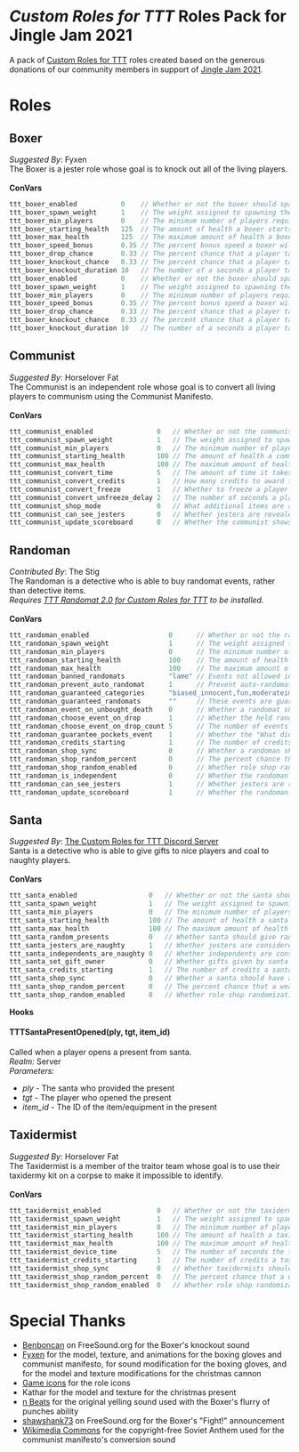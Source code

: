 # _Custom Roles for TTT_ Roles Pack for Jingle Jam 2021
A pack of [Custom Roles for TTT](https://github.com/Custom-Roles-for-TTT/TTT-Custom-Roles) roles created based on the generous donations of our community members in support of [Jingle Jam 2021](https://www.jinglejam.co.uk/).

# Roles

## Boxer
_Suggested By_: Fyxen\
The Boxer is a jester role whose goal is to knock out all of the living players.
\
\
**ConVars**
```cpp
ttt_boxer_enabled           0    // Whether or not the boxer should spawn
ttt_boxer_spawn_weight      1    // The weight assigned to spawning the boxer
ttt_boxer_min_players       0    // The minimum number of players required to spawn the boxer
ttt_boxer_starting_health   125  // The amount of health a boxer starts with
ttt_boxer_max_health        125  // The maximum amount of health a boxer can have
ttt_boxer_speed_bonus       0.35 // The percent bonus speed a boxer will get while their gloves are out
ttt_boxer_drop_chance       0.33 // The percent chance that a player targeted by the boxer's primary attack will drop their current weapon
ttt_boxer_knockout_chance   0.33 // The percent chance that a player targeted by the boxer's primary attack will get knocked out
ttt_boxer_knockout_duration 10   // The number of a seconds a player targeted by the boxer's secondary attack will be knocked out for
ttt_boxer_enabled           0    // Whether or not the boxer should spawn
ttt_boxer_spawn_weight      1    // The weight assigned to spawning the boxer
ttt_boxer_min_players       0    // The minimum number of players required to spawn the boxer
ttt_boxer_speed_bonus       0.35 // The percent bonus speed a boxer will get while their gloves are out
ttt_boxer_drop_chance       0.33 // The percent chance that a player targeted by the boxer's primary attack will drop their current weapon
ttt_boxer_knockout_chance   0.33 // The percent chance that a player targeted by the boxer's primary attack will get knocked out
ttt_boxer_knockout_duration 10   // The number of a seconds a player targeted by the boxer's secondary attack will be knocked out for
```

## Communist
_Suggested By_: Horselover Fat\
The Communist is an independent role whose goal is to convert all living players to communism using the Communist Manifesto.
\
\
**ConVars**
```cpp
ttt_communist_enabled                0   // Whether or not the communist should spawn
ttt_communist_spawn_weight           1   // The weight assigned to spawning the communist
ttt_communist_min_players            0   // The minimum number of players required to spawn the communist
ttt_communist_starting_health        100 // The amount of health a communist starts with
ttt_communist_max_health             100 // The maximum amount of health a communist can have
ttt_communist_convert_time           5   // The amount of time it takes the Communist Manifesto to convert a player
ttt_communist_convert_credits        1   // How many credits to award the non-communists when a player is converted
ttt_communist_convert_freeze         1   // Whether to freeze a player in place while they are being converted
ttt_communist_convert_unfreeze_delay 2   // The number of seconds a player will stay frozen after the conversion process is cancelled
ttt_communist_shop_mode              0   // What additional items are available to the communist in the shop (See the CR4TTT shop convars documentation for possible values)
ttt_communist_can_see_jesters        0   // Whether jesters are revealed (via head icons, color/icon on the scoreboard, etc.) to the communist
ttt_communist_update_scoreboard      0   // Whether the communist shows dead players as missing in action
```

## Randoman
_Contributed By_: The Stig\
The Randoman is a detective who is able to buy randomat events, rather than detective items.\
_Requires [TTT Randomat 2.0 for Custom Roles for TTT](https://steamcommunity.com/sharedfiles/filedetails/?id=2055805086) to be installed._
\
\
**ConVars**
```cpp
ttt_randoman_enabled                    0      // Whether or not the randoman should spawn
ttt_randoman_spawn_weight               1      // The weight assigned to spawning the randoman
ttt_randoman_min_players                0      // The minimum number of players required to spawn the randoman
ttt_randoman_starting_health            100    // The amount of health a randoman starts with
ttt_randoman_max_health                 100    // The maximum amount of health a randoman can have
ttt_randoman_banned_randomats           "lame" // Events not allowed in the randoman's shop, separate ids with commas. You can find an ID by turning a randomat on/off in the randomat ULX menu and copying the word after 'ttt_randomat_', which appears in chat.
ttt_randoman_prevent_auto_randomat      1      // Prevent auto-randomat triggering if there is a randoman at the start of the round.
ttt_randoman_guaranteed_categories      "biased_innocent,fun,moderateimpact" // A randomat from these categories is guaranteed be in the randoman's shop, separate categories with commas. Categories: biased_innocent, biased_traitor, biased_zombie, biased, deathtrigger, entityspawn, eventtrigger, fun, gamemode, item, largeimpact, moderateimpact, rolechange, smallimpact, spectator, stats
ttt_randoman_guaranteed_randomats       ""     // These events are guaranteed be in the randoman's shop, separate event IDs with commas.
ttt_randoman_event_on_unbought_death    0      // Whether a randomat should trigger if a randoman dies and never bought anything that round
ttt_randoman_choose_event_on_drop       1      // Whether the held randomat item should always trigger "Choose an event!" after being bought by a randoman and dropped on the ground
ttt_randoman_choose_event_on_drop_count 5      // The number of events a player should be able to choose from when using a dropped randomat
ttt_randoman_guarantee_pockets_event    1      // Whether the "What did I find in my pocket?" event should always be available in the randoman's shop while the beggar role is enabled
ttt_randoman_credits_starting           1      // The number of credits a randoman should start with
ttt_randoman_shop_sync                  0      // Whether a randoman should have all weapons that vanilla detectives have in their weapon shop
ttt_randoman_shop_random_percent        0      // The percent chance that a weapon in the shop will be not be shown for the randoman
ttt_randoman_shop_random_enabled        0      // Whether role shop randomization is enabled for the randoman
ttt_randoman_is_independent             0      // Whether the randoman is an independent role
ttt_randoman_can_see_jesters            1      // Whether jesters are revealed (via head icons, color/icon on the scoreboard, etc.) to the randoman (if ttt_randoman_is_independent is enabled)
ttt_randoman_update_scoreboard          1      // Whether the randoman shows dead players as missing in action (if ttt_randoman_is_independent is enabled)
```

## Santa
_Suggested By_: [The Custom Roles for TTT Discord Server](https://discord.gg/BAPZrykC3F) \
Santa is a detective who is able to give gifts to nice players and coal to naughty players.
\
\
**ConVars**
```cpp
ttt_santa_enabled                  0   // Whether or not the santa should spawn
ttt_santa_spawn_weight             1   // The weight assigned to spawning the santa
ttt_santa_min_players              0   // The minimum number of players required to spawn the santa
ttt_santa_starting_health          100 // The amount of health a santa starts with
ttt_santa_max_health               100 // The maximum amount of health a santa can have
ttt_santa_random_presents          0   // Whether santa should give random presents instead of being able to choose presents from the shop
ttt_santa_jesters_are_naughty      1   // Whether jesters are considered to be "naughty" players
ttt_santa_independents_are_naughty 0   // Whether independents are considered to be "naughty" players
ttt_santa_set_gift_owner           0   // Whether gifts given by santa should be owned by them for the purposes of roles that react to the original weapon buyer (e.g the beggar)
ttt_santa_credits_starting         1   // The number of credits a santa should start with
ttt_santa_shop_sync                0   // Whether a santa should have all weapons that vanilla detectives have in their weapon shop
ttt_santa_shop_random_percent      0   // The percent chance that a weapon in the shop will be not be shown for the santa
ttt_santa_shop_random_enabled      0   // Whether role shop randomization is enabled for the santa
```

**Hooks**
#### TTTSantaPresentOpened(ply, tgt, item_id)
Called when a player opens a present from santa.\
*Realm:* Server\
*Parameters:*
- *ply* - The santa who provided the present
- *tgt* - The player who opened the present
- *item_id* - The ID of the item/equipment in the present

## Taxidermist
_Suggested By_: Horselover Fat\
The Taxidermist is a member of the traitor team whose goal is to use their taxidermy kit on a corpse to make it impossible to identify.
\
\
**ConVars**
```cpp
ttt_taxidermist_enabled              0   // Whether or not the taxidermist should spawn
ttt_taxidermist_spawn_weight         1   // The weight assigned to spawning the taxidermist
ttt_taxidermist_min_players          0   // The minimum number of players required to spawn the taxidermist
ttt_taxidermist_starting_health      100 // The amount of health a taxidermist starts with
ttt_taxidermist_max_health           100 // The maximum amount of health a taxidermist can have
ttt_taxidermist_device_time          5   // The number of seconds the taxidermist's device takes to use on a corpse
ttt_taxidermist_credits_starting     1   // The number of credits a taxidermist should start with
ttt_taxidermist_shop_sync            0   // Whether taxidermists should have all weapons that vanilla traitors have in their weapon shop
ttt_taxidermist_shop_random_percent  0   // The percent chance that a weapon in the shop will be not be shown for taxidermists
ttt_taxidermist_shop_random_enabled  0   // Whether role shop randomization is enabled for taxidermists
```

# Special Thanks
- [Benboncan](https://freesound.org/people/Benboncan/sounds/66951/) on FreeSound.org for the Boxer's knockout sound
- [Fyxen](https://steamcommunity.com/profiles/76561198810121546/) for the model, texture, and animations for the boxing gloves and communist manifesto, for sound modification for the boxing gloves, and for the model and texture modifications for the christmas cannon
- [Game icons](https://game-icons.net/) for the role icons
- Kathar for the model and texture for the christmas present
- [n Beats](https://www.youtube.com/channel/UCqeNgQLxwkV8TqEyxG_q60Q) for the original yelling sound used with the Boxer's flurry of punches ability
- [shawshank73](https://freesound.org/people/shawshank73/sounds/119172/) on FreeSound.org for the Boxer's "Fight!" announcement
- [Wikimedia Commons](https://commons.wikimedia.org/wiki/File:Soviet_Anthem_Instrumental_1955.ogg) for the copyright-free Soviet Anthem used for the communist manifesto's conversion sound

